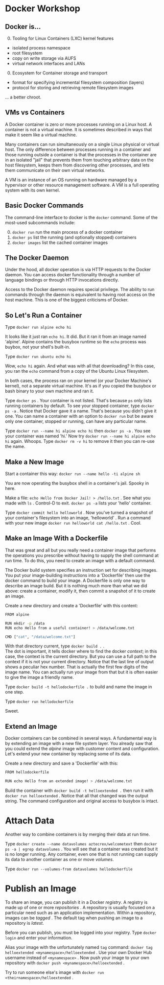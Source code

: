 # Docker Workshop

## Docker is...
0. Tooling for Linux Containers (LXC) kernel features
 * isolated process namespace
 * root filesystem
 * copy on write storage via AUFS
 * virtual network interfaces and LANs
0. Ecosystem for Container storage and transport
 * format for specifying incremental filesystem composition (layers)
 * protocol for storing and retrieving remote filesystem images

... a better chroot.


## VMs vs Containers

A Docker container is zero or more processes running on a Linux host.  A
container is not a virtual machine. It is sometimes described in ways that
make it seem like a virtual machine.

Many containers can run simultaneously on a single Linux physical or virtual
host. The only difference between processes running in a container and
those running outside a container is that the processes in the container are
in an isolated "jail" that prevents them from touching arbitrary data on
the host filesystem, keeps them from discovering other processes, and lets
them communicate on their own virtual networks.

A VM is an instance of an OS running on hardware managed by a hypervisor or
other resource management software. A VM is a full operating system with
its own kernel.


## Basic Docker Commands

The command-line interface to docker is the ```docker``` command. Some of the
most-used subcommands include:

0. ```docker run``` run the main process of a docker container
0. ```docker ps``` list the running (and optionally stopped) containers
0. ```docker images``` list the cached container images

## The Docker Daemon

Under the hood, all docker operation is via HTTP requests to the Docker
daemon.  You can access docker functionality through a number of language
bindings or through HTTP invocations directly.

Access to the Docker daemon requires special privilege. The ability to run
commands through the daemon is equivalent to having root access on the
host machine. This is one of the biggest criticisms of Docker.

## So Let's Run a Container

Type ```docker run alpine echo hi```

It looks like it just ran ```echo hi```.  It did. But it ran it from an
image named 'alpine'. Alpine contains the busybox runtime so the ```echo```
process was buybox, not your shell's built-in.

Type ```docker run ubuntu echo hi```

Wow, ```echo hi``` again.  And what was with all that downloading? In this
case, you ran the ```echo``` command from a copy of the Ubuntu Linux filesystem.

In both cases, the process ran on your kernel (or your Docker Machine's kernel),
not a separate virtual machine. It's as if you copied the busybox or bash
binary to your own machine and ran it.

Type ```docker ps``` . Your container is not listed. That's because ```ps```
only lists running containers by default. To see your stopped container,
type ```docker ps -a``` .  Notice that Docker gave it a name. That's because
you didn't give it one.  You can name a container with an option
to  ```docker run``` but be aware only one container, stopped or running,
can have any particular name.

Type ```docker run --name hi alpine echo hi``` then ```docker ps -a``` . You
see your container was named 'hi.' Now
try ```docker run --name hi alpine echo hi``` again. Whoops.
Type ```docker rm -v hi``` to remove it then you can re-use the name.

## Make a New Image

Start a container this way: ```docker run --name hello -ti alpine sh```

You are now operating the busybox shell in a container's jail. Spooky in
here.

Make a file: ```echo Hello from Docker Jail! > /hello.txt``` . See what you
made with ```ls``` . Control-D to
exit. ```docker ps -a``` lists your 'hello' container.

Type ```docker commit hello helloworld``` . Now you've turned a snapshot
of your container's filesystem into an image, 'helloworld' . Run a command
with your new image ```docker run helloworld cat /hello.txt``` . Cool.

## Make an Image With a Dockerfile

That was great and all but you really need a container image that performs
the operations you prescribe without having to supply the shell command
at run time.  To do this, you need to create an image with a default command.

The Docker build system specifies an instruction set for describing images.
You put your image-building instructions into a 'Dockerfile' then use the
docker command to build your image. A Dockerfile is only one way to
describe an image build. But it is nothing much more than what we did above:
create a container, modify it, then commit a snapshot of it to create an
image.

Create a new directory and create a 'Dockerfile' with this content:
```sh
FROM alpine

RUN mkdir -p /data
RUN echo Hello from a useful container! > /data/welcome.txt

CMD ["cat", "/data/welcome.txt"]
```

With that directory current, type ```docker build .``` .  
The dot is important, it tells docker where to find the docker _context_; in
this case, the context is the current directory. But you can use a full path
to the context if it is not your current directory. Notice that the
last line of output shows a peculiar hex number. That is actually the first
few digits of the image name. You can actually run your image from that but
it is often easier to give the image a friendly name.

Type ```docker build -t hellodockerfile .```  to build and name the image in
one step.

Type ```docker run hellodockerfile```

Sweet.


## Extend an Image

Docker containers can be combined in several ways. A fundamental way
is by extending an image with a new file system layer. You already
saw that you could extend the *alpine* image with customer content
and configuration.  Let's extend your new container by replacing some
of its data.

Create a new directory and save a 'Dockerfile' with this:

```sh
FROM hellodockerfile

RUN echo Hello from an extended image! > /data/welcome.txt

```

Build the container with ```docker build -t helloextended .``` then
run it with ```docker run helloextended``` . Notice that all that changed was
the output string.  The command configuration and original access to
busybox is intact.

# Attach Data

Another way to combine containers is by merging their data at run time.

Type ```docker create --name datavolumes aztecrex/welcometext```
then ```docker ps -a | egrep datavolumes``` .  You will see that a container
was created but it is no longer running.  Any container, even one that is
not running can supply its data to another container as one or move *volumes*.

Type ```docker run --volumes-from datavolumes hellodockerfile```

# Publish an Image

To share an image, you can publish it in a Docker *registry*. A registry is
made up of one or more *repositories* . A repository is usually focused on
a particular need such as an application implementation. Within a repository,
images can be *tagged* . The default tag when pushing an image to a repository
is *latest*.

Before you can publish, you must be logged into your registry.
Type ```docker login``` and enter your information.

Alias your image with the unfortunately named ```tag```
command: ```docker tag helloextended <mynamespace>/helloextended``` . Use
your own Docker Hub username instead of ```<mynamespace>``` .  Now push
your image to your own repository
with ```docker push <mynamespace>/helloextended``` .

Try to run someone else's image
with ```docker run <theirnamespace>/helloextended``` .


